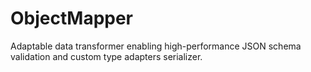 # ObjectMapper
Adaptable data transformer enabling high-performance JSON schema validation and custom type adapters serializer.
